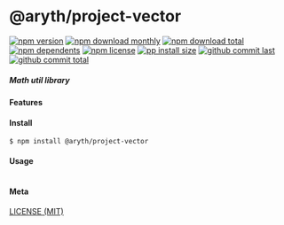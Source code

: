 # @aryth/project-vector

[![npm version][badge-npm-version]][url-npm]
[![npm download monthly][badge-npm-download-monthly]][url-npm]
[![npm download total][badge-npm-download-total]][url-npm]
[![npm dependents][badge-npm-dependents]][url-github]
[![npm license][badge-npm-license]][url-npm]
[![pp install size][badge-pp-install-size]][url-pp]
[![github commit last][badge-github-last-commit]][url-github]
[![github commit total][badge-github-commit-petals]][url-github]

[//]: <> (Shields)
[badge-npm-version]: https://flat.badgen.net/npm/v/@aryth/project-vector
[badge-npm-download-monthly]: https://flat.badgen.net/npm/dm/@aryth/project-vector
[badge-npm-download-total]:https://flat.badgen.net/npm/dt/@aryth/project-vector
[badge-npm-dependents]: https://flat.badgen.net/npm/dependents/@aryth/project-vector
[badge-npm-license]: https://flat.badgen.net/npm/license/@aryth/project-vector
[badge-pp-install-size]: https://flat.badgen.net/packagephobia/install/@aryth/project-vector
[badge-github-last-commit]: https://flat.badgen.net/github/last-commit/hoyeungw/aryth
[badge-github-commit-petals]: https://flat.badgen.net/github/commits/hoyeungw/aryth

[//]: <> (Link)
[url-npm]: https://npmjs.org/package/@aryth/project-vector
[url-pp]: https://packagephobia.now.sh/result?p=@aryth/project-vector
[url-github]: https://github.com/hoyeungw/aryth

##### Math util library

#### Features

#### Install
```console
$ npm install @aryth/project-vector
```

#### Usage
```js
```

#### Meta
[LICENSE (MIT)](LICENSE)
